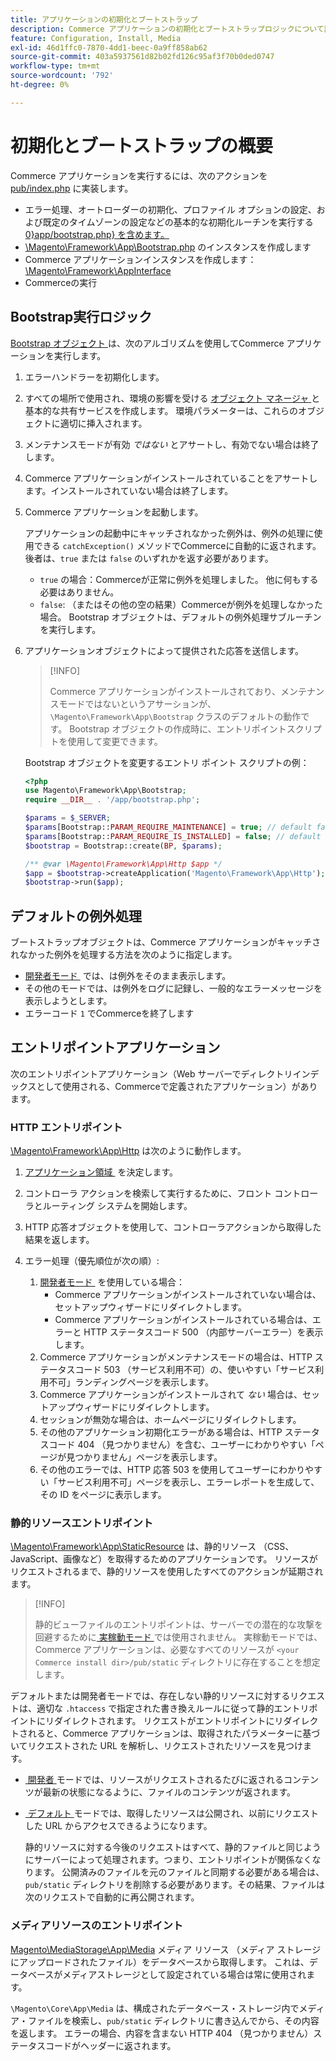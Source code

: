 ```yaml
---
title: アプリケーションの初期化とブートストラップ
description: Commerce アプリケーションの初期化とブートストラップロジックについて説明します。
feature: Configuration, Install, Media
exl-id: 46d1ffc0-7870-4dd1-beec-0a9ff858ab62
source-git-commit: 403a5937561d82b02fd126c95af3f70b0ded0747
workflow-type: tm+mt
source-wordcount: '792'
ht-degree: 0%

---
```


# 初期化とブートストラップの概要

Commerce アプリケーションを実行するには、次のアクションを [pub/index.php][index] に実装します。

- エラー処理、オートローダーの初期化、プロファイル オプションの設定、および既定のタイムゾーンの設定などの基本的な初期化ルーチンを実行する [0&rbrace;app/bootstrap.php&rbrace; を含めます。][bootinitial]
- [\Magento\Framework\App\Bootstrap.php][bootstrap] <!-- It requires initialization parameters to be specified in constructor. Normally, the $_SERVER super-global variable is supposed to be passed there. --> のインスタンスを作成します
- Commerce アプリケーションインスタンスを作成します：[\Magento\Framework\AppInterface][app-face]
- Commerceの実行

## Bootstrap実行ロジック

[Bootstrap オブジェクト ][bootinitial] は、次のアルゴリズムを使用してCommerce アプリケーションを実行します。

1. エラーハンドラーを初期化します。
1. すべての場所で使用され、環境の影響を受ける [ オブジェクト マネージャ ][object] と基本的な共有サービスを作成します。 環境パラメーターは、これらのオブジェクトに適切に挿入されます。
1. メンテナンスモードが有効 _ではない_ とアサートし、有効でない場合は終了します。
1. Commerce アプリケーションがインストールされていることをアサートします。インストールされていない場合は終了します。
1. Commerce アプリケーションを起動します。

   アプリケーションの起動中にキャッチされなかった例外は、例外の処理に使用できる `catchException()` メソッドでCommerceに自動的に返されます。 後者は、`true` または `false` のいずれかを返す必要があります。

   - `true` の場合：Commerceが正常に例外を処理しました。 他に何もする必要はありません。
   - `false`: （またはその他の空の結果）Commerceが例外を処理しなかった場合。 Bootstrap オブジェクトは、デフォルトの例外処理サブルーチンを実行します。

1. アプリケーションオブジェクトによって提供された応答を送信します。

   >[!INFO]
   >
   >Commerce アプリケーションがインストールされており、メンテナンスモードではないというアサーションが、`\Magento\Framework\App\Bootstrap` クラスのデフォルトの動作です。 Bootstrap オブジェクトの作成時に、エントリポイントスクリプトを使用して変更できます。

   Bootstrap オブジェクトを変更するエントリ ポイント スクリプトの例：

   ```php
   <?php
   use Magento\Framework\App\Bootstrap;
   require __DIR__ . '/app/bootstrap.php';
   
   $params = $_SERVER;
   $params[Bootstrap::PARAM_REQUIRE_MAINTENANCE] = true; // default false
   $params[Bootstrap::PARAM_REQUIRE_IS_INSTALLED] = false; // default true
   $bootstrap = Bootstrap::create(BP, $params);
   
   /** @var \Magento\Framework\App\Http $app */
   $app = $bootstrap->createApplication('Magento\Framework\App\Http');
   $bootstrap->run($app);
   ```

## デフォルトの例外処理

ブートストラップオブジェクトは、Commerce アプリケーションがキャッチされなかった例外を処理する方法を次のように指定します。

- [&#x200B; 開発者モード &#x200B;](../bootstrap/application-modes.md#developer-mode) では、は例外をそのまま表示します。
- その他のモードでは、は例外をログに記録し、一般的なエラーメッセージを表示しようとします。
- エラーコード `1` でCommerceを終了します

## エントリポイントアプリケーション

次のエントリポイントアプリケーション（Web サーバーでディレクトリインデックスとして使用される、Commerceで定義されたアプリケーション）があります。

### HTTP エントリポイント

[\Magento\Framework\App\Http][http] は次のように動作します。

1. [&#x200B; アプリケーション領域 &#x200B;](https://developer.adobe.com/commerce/php/architecture/modules/areas/) を決定します。
1. コントローラ アクションを検索して実行するために、フロント コントローラとルーティング システムを開始します。
1. HTTP 応答オブジェクトを使用して、コントローラアクションから取得した結果を返します。
1. エラー処理（優先順位が次の順）:

   1. [&#x200B; 開発者モード &#x200B;](../bootstrap/application-modes.md#developer-mode) を使用している場合：
      - Commerce アプリケーションがインストールされていない場合は、セットアップウィザードにリダイレクトします。
      - Commerce アプリケーションがインストールされている場合は、エラーと HTTP ステータスコード 500 （内部サーバーエラー）を表示します。
   1. Commerce アプリケーションがメンテナンスモードの場合は、HTTP ステータスコード 503 （サービス利用不可）の、使いやすい「サービス利用不可」ランディングページを表示します。
   1. Commerce アプリケーションがインストールされて _ない_ 場合は、セットアップウィザードにリダイレクトします。
   1. セッションが無効な場合は、ホームページにリダイレクトします。
   1. その他のアプリケーション初期化エラーがある場合は、HTTP ステータスコード 404 （見つかりません）を含む、ユーザーにわかりやすい「ページが見つかりません」ページを表示します。
   1. その他のエラーでは、HTTP 応答 503 を使用してユーザーにわかりやすい「サービス利用不可」ページを表示し、エラーレポートを生成して、その ID をページに表示します。

### 静的リソースエントリポイント

[\Magento\Framework\App\StaticResource][static-resource] は、静的リソース （CSS、JavaScript、画像など）を取得するためのアプリケーションです。 リソースがリクエストされるまで、静的リソースを使用したすべてのアクションが延期されます。

>[!INFO]
>
>静的ビューファイルのエントリポイントは、サーバーでの潜在的な攻撃を回避するために [&#x200B; 実稼動モード &#x200B;](application-modes.md#production-mode) では使用されません。 実稼動モードでは、Commerce アプリケーションは、必要なすべてのリソースが `<your Commerce install dir>/pub/static` ディレクトリに存在することを想定します。

デフォルトまたは開発者モードでは、存在しない静的リソースに対するリクエストは、適切な `.htaccess` で指定された書き換えルールに従って静的エントリポイントにリダイレクトされます。
リクエストがエントリポイントにリダイレクトされると、Commerce アプリケーションは、取得されたパラメーターに基づいてリクエストされた URL を解析し、リクエストされたリソースを見つけます。

- [&#x200B; 開発者 &#x200B;](application-modes.md#developer-mode) モードでは、リソースがリクエストされるたびに返されるコンテンツが最新の状態になるように、ファイルのコンテンツが返されます。
- [&#x200B; デフォルト &#x200B;](application-modes.md#default-mode) モードでは、取得したリソースは公開され、以前にリクエストした URL からアクセスできるようになります。

  静的リソースに対する今後のリクエストはすべて、静的ファイルと同じようにサーバーによって処理されます。つまり、エントリポイントが関係なくなります。 公開済みのファイルを元のファイルと同期する必要がある場合は、`pub/static` ディレクトリを削除する必要があります。その結果、ファイルは次のリクエストで自動的に再公開されます。

### メディアリソースのエントリポイント

[Magento\MediaStorage\App\Media][media] メディア リソース （メディア ストレージにアップロードされたファイル）をデータベースから取得します。 これは、データベースがメディアストレージとして設定されている場合は常に使用されます。

`\Magento\Core\App\Media` は、構成されたデータベース・ストレージ内でメディア・ファイルを検索し、`pub/static` ディレクトリに書き込んでから、その内容を返します。 エラーの場合、内容を含まない HTTP 404 （見つかりません）ステータスコードがヘッダーに返されます。

<!-- Link Definitions -->

[app-face]: https://github.com/magento/magento2/tree/2.4/lib/internal/Magento/Framework/AppInterface.php
[bootinitial]: https://github.com/magento/magento2/tree/2.4/app/bootstrap.php
[bootstrap]: https://github.com/magento/magento2/tree/2.4/lib/internal/Magento/Framework/App/Bootstrap.php
[http]: https://github.com/magento/magento2/tree/2.4/lib/internal/Magento/Framework/App/Http
[index]: https://github.com/magento/magento2/tree/2.4/pub/index.php
[media]: https://github.com/magento/magento2/tree/2.4/app/code/Magento/MediaStorage/App/Media.php
[object]: https://github.com/magento/magento2/tree/2.4/lib/internal/Magento/Framework/ObjectManager
[static-resource]: https://github.com/magento/magento2/tree/2.4/lib/internal/Magento/Framework/App/StaticResource.php

